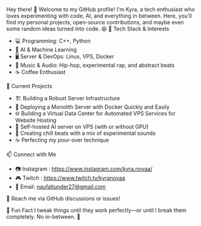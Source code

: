 Hey there! 👋
Welcome to my GitHub profile! I'm Kyra, a tech enthusiast who loves experimenting with code, AI, and everything in between. 
Here, you'll find my personal projects, open-source contributions, and maybe even some random ideas turned into code. 😆
🔧 Tech Stack & Interests
- 💻 Programming: C++, Python
- 🧠 AI & Machine Learning
- 🖥 Server & DevOps: Linux, VPS, Docker
- 🎵 Music & Audio: Hip-hop, experimental rap, and abstract beats 
- ☕ Coffee Enthusiast

📌 Current Projects
- 🏗️ Building a Robust Server Infrastructure
- 🏢 Deploying a Monolith Server with Docker Quickly and Easily
- 🌐 Building a Virtual Data Center for Automated VPS Services for Website Hosting
- 🚀 Self-hosted AI server on VPS (with or without GPU)
- 🎼 Creating chill beats with a mix of experimental sounds
- ☕ Perfecting my pour-over technique

📫 Connect with Me
- 📷 Instagram : https://www.instagram.com/kyra.novaa/
- 🎮 Twitch : https://www.twitch.tv/kyranovaa
- 📧 Email: naufaltunder27@gmail.com

📩 Reach me via GitHub discussions or issues!

🎯 Fun Fact
I tweak things until they work perfectly—or until I break them completely. No in-between. 😤
<!---
KyraNova/KyraNova is a ✨ special ✨ repository because its `README.md` (this file) appears on your GitHub profile.
You can click the Preview link to take a look at your changes.
--->
